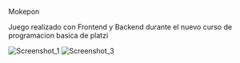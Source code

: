  Mokepon
 
 Juego realizado con Frontend y Backend durante el nuevo curso de programacion basica de platzi
 
 

![Screenshot_1](https://user-images.githubusercontent.com/108429203/191784262-7a6117f5-ce21-4b00-835e-cf5467db2408.png)
![Screenshot_3](https://user-images.githubusercontent.com/108429203/191784774-8aa15acb-c103-41f8-b7d0-80311a5bad9e.png)
